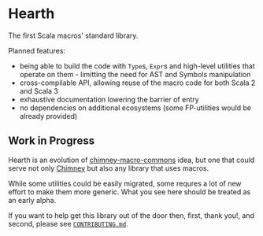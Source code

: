 # Hearth

The first Scala macros' standard library.

Planned features:

 - being able to build the code with `Type`s, `Expr`s and high-level utilities that operate on them - limitting the need for AST and Symbols manipulation
 - cross-compilable API, allowing reuse of the macro code for both Scala 2 and Scala 3
 - exhaustive documentation lowering the barrier of entry
 - no dependencies on additional ecosystems (some FP-utilities would be already provided)

## Work in Progress

Hearth is an evolution of [chimney-macro-commons](https://github.com/scalalandio/chimney-macro-commons/) idea,
but one that could serve not only [Chimney](https://chimney.readthedocs.io/) but also any library that uses macros.

While some utilities could be easily migrated, some requres a lot of new effort to make them more generic.
What you see here should be treated as an early alpha.

If you want to help get this library out of the door then, first, thank you!, and second, please see [`CONTRIBUTING.md`](CONTRIBUTING.md).
